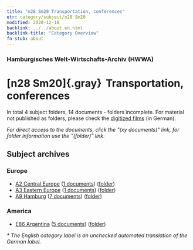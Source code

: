 ```yaml
---
title: "n28 Sm20 Transportation, conferences"
etr: category/subject/n28 Sm20
modified: 2020-12-18
backlink: ../../about.en.html
backlink-title: "Category Overview"
fn-stub: about
---
```


### Hamburgisches Welt-Wirtschafts-Archiv (HWWA)
# [n28 Sm20]{.gray}&#8201; Transportation, conferences&#160; 





In total 4 subject folders, 14 documents - folders incomplete.
For material not published as folders, please check the [digitized films](/film/h1_sh) (in German).

_For direct access to the documents, click the "(xy documents)" link, for folder information use the "(folder)" link._

## Subject archives



### Europe

- [A2 Central Europe](../../../geo/about.en.html#A2) (<a href="https://dfg-viewer.de/show/?tx_dlf[id]=https://pm20.zbw.eu/mets/sh/1408xx/140895/1505xx/150580/public.mets.en.xml" target="_blank">1 documents</a>) ([folder](http://purl.org/pressemappe20/folder/sh/140895,150580))
- [A3 Eastern Europe](../../../geo/about.en.html#A3) (<a href="https://dfg-viewer.de/show/?tx_dlf[id]=https://pm20.zbw.eu/mets/sh/1408xx/140896/1505xx/150580/public.mets.en.xml" target="_blank">1 documents</a>) ([folder](http://purl.org/pressemappe20/folder/sh/140896,150580))
- [A9 Hamburg](../../../geo/about.en.html#A9) (<a href="https://dfg-viewer.de/show/?tx_dlf[id]=https://pm20.zbw.eu/mets/sh/1409xx/140905/1505xx/150580/public.mets.en.xml" target="_blank">7 documents</a>) ([folder](http://purl.org/pressemappe20/folder/sh/140905,150580))

### America

- [E86 Argentina](../../../geo/about.en.html#E86) (<a href="https://dfg-viewer.de/show/?tx_dlf[id]=https://pm20.zbw.eu/mets/sh/1416xx/141692/1505xx/150580/public.mets.en.xml" target="_blank">5 documents</a>) ([folder](http://purl.org/pressemappe20/folder/sh/141692,150580))


_* The English category label is an unchecked automated translation of the German label._

